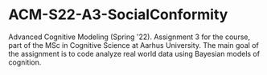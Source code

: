 # ACM-S22-A3-SocialConformity
 Advanced Cognitive Modeling (Spring '22). Assignment 3 for the course, part of the MSc in Cognitive Science at Aarhus University. The main goal of the assignment is to code analyze real world data using Bayesian models of cognition.